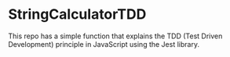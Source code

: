 # StringCalculatorTDD

This repo has a simple function that explains the TDD (Test Driven Development) principle in JavaScript using the Jest library.
